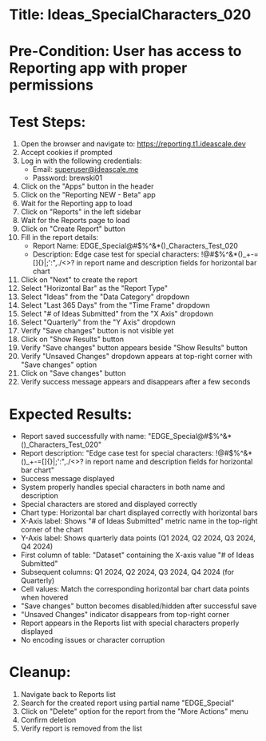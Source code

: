 # Title: Ideas_SpecialCharacters_020

# Pre-Condition: User has access to Reporting app with proper permissions

# Test Steps:
1. Open the browser and navigate to: https://reporting.t1.ideascale.dev
2. Accept cookies if prompted
3. Log in with the following credentials:
   - Email: superuser@ideascale.me
   - Password: brewski01
4. Click on the "Apps" button in the header
5. Click on the "Reporting NEW - Beta" app
6. Wait for the Reporting app to load
7. Click on "Reports" in the left sidebar
8. Wait for the Reports page to load
9. Click on "Create Report" button
10. Fill in the report details:
    - Report Name: EDGE_Special@#$%^&*()_Characters_Test_020
    - Description: Edge case test for special characters: !@#$%^&*()_+-=[]{}|;':\",./<>? in report name and description fields for horizontal bar chart
11. Click on "Next" to create the report
12. Select "Horizontal Bar" as the "Report Type"
13. Select "Ideas" from the "Data Category" dropdown
14. Select "Last 365 Days" from the "Time Frame" dropdown
15. Select "# of Ideas Submitted" from the "X Axis" dropdown
16. Select "Quarterly" from the "Y Axis" dropdown
17. Verify "Save changes" button is not visible yet
18. Click on "Show Results" button
19. Verify "Save changes" button appears beside "Show Results" button
20. Verify "Unsaved Changes" dropdown appears at top-right corner with "Save changes" option
21. Click on "Save changes" button
22. Verify success message appears and disappears after a few seconds

# Expected Results:
- Report saved successfully with name: "EDGE_Special@#$%^&*()_Characters_Test_020"
- Report description: "Edge case test for special characters: !@#$%^&*()_+-=[]{}|;':\",./<>? in report name and description fields for horizontal bar chart"
- Success message displayed
- System properly handles special characters in both name and description
- Special characters are stored and displayed correctly
- Chart type: Horizontal bar chart displayed correctly with horizontal bars
- X-Axis label: Shows "# of Ideas Submitted" metric name in the top-right corner of the chart
- Y-Axis label: Shows quarterly data points (Q1 2024, Q2 2024, Q3 2024, Q4 2024)
- First column of table: "Dataset" containing the X-axis value "# of Ideas Submitted"
- Subsequent columns: Q1 2024, Q2 2024, Q3 2024, Q4 2024 (for Quarterly)
- Cell values: Match the corresponding horizontal bar chart data points when hovered
- "Save changes" button becomes disabled/hidden after successful save
- "Unsaved Changes" indicator disappears from top-right corner
- Report appears in the Reports list with special characters properly displayed
- No encoding issues or character corruption

# Cleanup:
1. Navigate back to Reports list
2. Search for the created report using partial name "EDGE_Special"
3. Click on "Delete" option for the report from the "More Actions" menu
4. Confirm deletion
5. Verify report is removed from the list